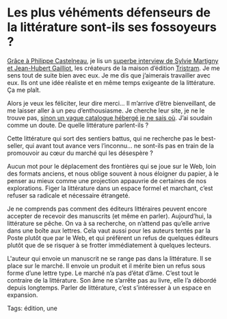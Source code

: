 # Les plus véhéments défenseurs de la littérature sont-ils ses fossoyeurs ?

[Grâce à Philippe Castelneau](https://twitter.com/castelneau/status/631094962172624896), je lis un [superbe interview de Sylvie Martigny et Jean-Hubert Gailliot](http://www.vice.com/fr/read/fin-de-la-lecture-en-france-203), les créateurs de la maison d’édition [Tristram](https://fr.wikipedia.org/wiki/Tristram). Je me sens tout de suite bien avec eux. Je me dis que j’aimerais travailler avec eux. Ils ont une idée réaliste et en même temps exigeante de la littérature. Ça me plaît.<span id="more-42248"></span>

Alors je veux les féliciter, leur dire merci… Il m’arrive d’être bienveillant, de me laisser aller à un peu d’enthousiasme. Je cherche leur site, je ne le trouve pas, [sinon un vague catalogue hébergé je ne sais où](http://www.lekti-ecriture.com/editeurs/-Tristram,79-.html). J’ai soudain comme un doute. De quelle littérature parlent-ils ?

Cette littérature qui sort des sentiers battus, qui ne recherche pas le best-seller, qui avant tout avance vers l’inconnu… ne sont-ils pas en train de la promouvoir au cœur du marché qui les désespère ?

Aucun mot pour le déplacement des frontières qui se joue sur le Web, loin des formats anciens, et nous oblige souvent à nous éloigner du papier, à le penser au mieux comme une projection appauvrie de certaines de nos explorations. Figer la littérature dans un espace formel et marchant, c’est refuser sa radicale et nécessaire étrangeté.

Je ne comprends pas comment des éditeurs littéraires peuvent encore accepter de recevoir des manuscrits (et même en parler). Aujourd’hui, la littérature se pêche. On va à sa recherche, on n’attend pas qu’elle arrive dans une boîte aux lettres. Cela vaut aussi pour les auteurs tentés par la Poste plutôt que par le Web, et qui préfèrent un refus de quelques éditeurs plutôt que de se risquer à se frotter immédiatement à quelques lecteurs.

L'auteur qui envoie un manuscrit ne se range pas dans la littérature. Il se place sur le marché. Il envoie un produit et il mérite bien un refus sous forme d’une lettre type. Le marché n’a pas d’état d’âme. C’est tout le contraire de la littérature. Son âme ne s’arrête pas au livre, elle l’a débordé depuis longtemps. Parler de littérature, c’est s’intéresser à un espace en expansion.

Tags: édition, une